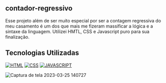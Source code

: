 ## contador-regressivo
Esse projeto além de ser muito especial por ser a contagem regressiva do meu casamento é um dos que mais me fizeram massificar a lógica e a sintaxe da linguagem.  Utilizei HMTL, CSS e Javascript puro para sua finalização.

 ## Tecnologias Utilizadas
[![HTML](https://img.shields.io/badge/HTML5-E34F26?style=for-the-badge&logo=html5&logoColor=white)]()
[![CSS](https://img.shields.io/badge/CSS3-1572B6?style=for-the-badge&logo=css3&logoColor=white)]()
[![JAVASCRIPT](https://img.shields.io/badge/JavaScript-F7DF1E?style=for-the-badge&logo=javascript&logoColor=black)]()

![Captura de tela 2023-03-25 140727](https://user-images.githubusercontent.com/105068717/227732014-804c9162-3e50-4dac-b10a-d8db6e0c38e9.png)
